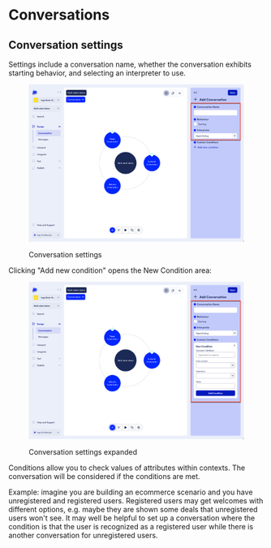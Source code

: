 # Conversations

## Conversation settings

Settings include a conversation name, whether the conversation exhibits starting behavior, and selecting an interpreter to use.&#x20;

<figure><img src="../../.gitbook/assets/2023-05-18_15-08-12.png" alt=""><figcaption><p>Conversation settings</p></figcaption></figure>

Clicking "Add new condition" opens the New Condition area:

<figure><img src="../../.gitbook/assets/2023-05-18_15-09-06.png" alt=""><figcaption><p>Conversation settings expanded</p></figcaption></figure>

Conditions allow you to check values of attributes within contexts. The conversation will be considered if the conditions are met.&#x20;

Example: imagine you are building an ecommerce scenario and you have unregistered and registered users. Registered users may get welcomes with different options, e.g. maybe they are shown some deals that unregistered users won't see. It may well be helpful to set up a conversation where the condition is that the user is recognized as a registered user while there is another conversation for unregistered users.&#x20;
